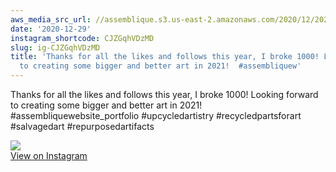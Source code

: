 ```yaml
---
aws_media_src_url: //assemblique.s3.us-east-2.amazonaws.com/2020/12/2020-12-29_18-47-16_UTC.jpg
date: '2020-12-29'
instagram_shortcode: CJZGqhVDzMD
slug: ig-CJZGqhVDzMD
title: 'Thanks for all the likes and follows this year, I broke 1000! Looking forward
  to creating some bigger and better art in 2021!  #assembliquew'
---
```


Thanks for all the likes and follows this year, I broke 1000! Looking forward to creating some bigger and better art in 2021! #assembliquewebsite\_portfolio #upcycledartistry #recycledpartsforart #salvagedart #repurposedartifacts 

![](//assemblique.s3.us-east-2.amazonaws.com/2020/12/2020-12-29_18-47-16_UTC.jpg)   
[View on Instagram](https://www.instagram.com/p/CJZGqhVDzMD/)